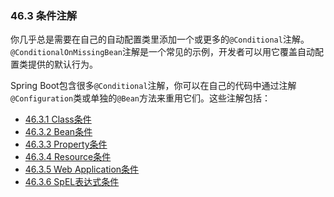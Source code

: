 ### 46.3 条件注解

你几乎总是需要在自己的自动配置类里添加一个或更多的`@Conditional`注解。`@ConditionalOnMissingBean`注解是一个常见的示例，开发者可以用它覆盖自动配置类提供的默认行为。

Spring Boot包含很多`@Conditional`注解，你可以在自己的代码中通过注解`@Configuration`类或单独的`@Bean`方法来重用它们。这些注解包括：

- [46.3.1 Class条件](https://docs.spring.io/spring-boot/docs/2.0.0.RELEASE/reference/htmlsingle/#boot-features-class-conditions)
- [46.3.2 Bean条件](https://docs.spring.io/spring-boot/docs/2.0.0.RELEASE/reference/htmlsingle/#boot-features-bean-conditions)
- [46.3.3 Property条件](https://docs.spring.io/spring-boot/docs/2.0.0.RELEASE/reference/htmlsingle/#boot-features-property-conditions)
- [46.3.4 Resource条件](https://docs.spring.io/spring-boot/docs/2.0.0.RELEASE/reference/htmlsingle/#boot-features-resource-conditions)
- [46.3.5 Web Application条件](https://docs.spring.io/spring-boot/docs/2.0.0.RELEASE/reference/htmlsingle/#boot-features-web-application-conditions)
- [46.3.6 SpEL表达式条件](https://docs.spring.io/spring-boot/docs/2.0.0.RELEASE/reference/htmlsingle/#boot-features-spel-conditions)
